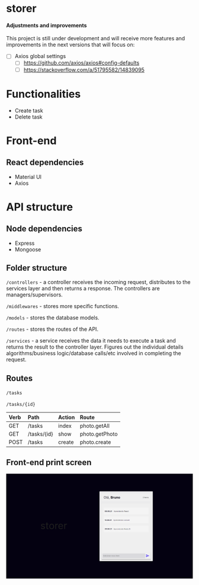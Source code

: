 # storer
#### Adjustments and improvements

This project is still under development and will receive more features and improvements in the next versions that will focus on:

- [ ] Axios global settings
  - [ ] https://github.com/axios/axios#config-defaults
  - [ ] https://stackoverflow.com/a/51795582/14839095

# Functionalities

* Create task
* Delete task

# Front-end

## React dependencies

* Material UI
* Axios

# API structure

## Node dependencies

* Express
* Mongoose

## Folder structure

`/controllers` - a controller receives the incoming request, distributes to the services layer and then returns a response. The controllers are managers/supervisors.

`/middlewares` - stores more specific functions.

`/models` - stores the database models.

`/routes` - stores the routes of the API.

`/services` - a service receives the data it needs to execute a task and returns the result to the controller layer. Figures out the individual details algorithms/business logic/database calls/etc involved in completing the request.

## Routes

`/tasks`

`/tasks/{id}`

| Verb | Path        | Action | Route          |
| :--- | :---------- | :----- | :------------- |
| GET  | /tasks      | index  | photo.getAll   |
| GET  | /tasks/{id} | show   | photo.getPhoto |
| POST | /tasks      | create | photo.create   |

## Front-end print screen
![Interface](print.png)


